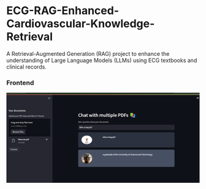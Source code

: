 # ECG-RAG-Enhanced-Cardiovascular-Knowledge-Retrieval

A Retrieval-Augmented Generation (RAG) project to enhance the understanding of Large Language Models (LLMs) using ECG textbooks and clinical records.

### Frontend
![alt text](images/frontend.png)